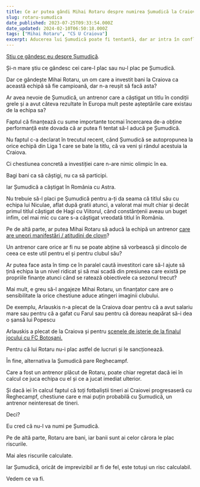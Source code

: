 ```yaml
---
title: Ce ar putea gândi Mihai Rotaru despre numirea Șumudică la Craiova
slug: rotaru-sumudica
date_published: 2023-07-25T09:33:54.000Z
date_updated: 2024-02-10T06:50:18.000Z
tags: ["Mihai Rotaru", "CS U Craiova"]
excerpt: Aducerea lui Șumudică poate fi tentantă, dar ar intra în conflict măcar cu o parte din ceea ce înseamnă finanțatorul oltenilor în fotbal
---
```


[Știu ce gândesc eu despre Șumudică](__GHOST_URL__/sumudica).

Și-n mare știu ce gândesc cei care-l plac sau nu-l plac pe Șumudică.

Dar ce gândește Mihai Rotaru, un om care a investit bani la Craiova ca această echipă să fie campioană, dar n-a reușit să facă asta?

Ar avea nevoie de Șumudică, un antrenor care a câștigat un titlu în condiții grele și a avut câteva rezultate în Europa mult peste așteptările care existau de la echipa sa?

Faptul că finanțează cu sume importante tocmai încercarea de-a obține performanță este dovada că ar putea fi tentat să-l aducă pe Șumudică.

Nu faptul c-a declarat în trecutul recent, când Șumudică se autopropunea la orice echipă din Liga 1 care se bate la titlu, că va veni și rândul acestuia la Craiova.

Ci chestiunea concretă a investiției care n-are nimic olimpic în ea.

Bagi bani ca să câștigi, nu ca să participi.

Iar Șumudică a câștigat în România cu Astra.

Nu trebuie să-l placi pe Șumudică pentru a-ți da seama că titlul său cu echipa lui Niculae, aflat după gratii atunci, a valorat mai mult chiar și decât primul titlul câștigat de Hagi cu Viitorul, când constănțenii aveau un buget infim, cel mai mic cu care s-a câștigat vreodată titlul în România.

Pe de altă parte, ar putea Mihai Rotaru să aducă la echipă un antrenor [care are uneori manifestări / atitudini de clovn](__GHOST_URL__/de-ce-nu-sumudica/)?

Un antrenor care orice ar fi nu se poate abține să vorbească și dincolo de ceea ce este util pentru el și pentru clubul său?

Ar putea face asta în timp ce în paralel caută investitori care să-l ajute să țină echipa la un nivel ridicat și să mai scadă din presiunea care există pe propriile finanțe atunci când se ratează obiectivele ca sezonul trecut?

Mai mult, e greu să-l angajeze Mihai Rotaru, un finanțator care are o sensibilitate la orice chestiune aduce atingeri imaginii clubului.

De exemplu, Arlauskis n-a plecat de la Craiova doar pentru că a avut salariu mare sau pentru că a gafat cu Farul sau pentru că doreau neapărat să-i dea o șansă lui Popescu

Arlauskis a plecat de la Craiova și pentru [scenele de isterie de la finalul jocului cu FC Botoșani.](__GHOST_URL__/anticipare-situatie-craiova-petrolul/)

Pentru că lui Rotaru nu-i plac astfel de lucruri și le sancționează.

În fine, alternativa la Șumudică pare Reghecampf.

Care a fost un antrenor plăcut de Rotaru, poate chiar regretat dacă iei în calcul ce juca echipa cu el și ce a jucat imediat ulterior.

Și dacă iei în calcul faptul că toți fotbaliștii tineri ai Craiovei progresaseră cu Reghecampf, chestiune care e mai puțin  probabilă cu Șumudică, un antrenor neinteresat de tineri.

Deci?

Eu cred că nu-l va numi pe Șumudică.

Pe de altă parte, Rotaru are bani, iar banii sunt ai celor cărora le plac riscurile.

Mai ales riscurile calculate.

Iar Șumudică, oricât de imprevizibil ar fi de fel, este totuși un risc calculabil.

Vedem ce va fi.
